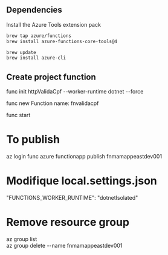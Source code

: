 ## Dependencies
Install the Azure Tools extension pack 

```bash
brew tap azure/functions
brew install azure-functions-core-tools@4

brew update
brew install azure-cli
```

## Create project function
func init httpValidaCpf --worker-runtime dotnet --force

func new
Function name: fnvalidacpf

func start

# To publish
az login
func azure functionapp publish fnmamappeastdev001
 
# Modifique local.settings.json
   "FUNCTIONS_WORKER_RUNTIME": "dotnetIsolated"  

# Remove resource group
az group list   
az group delete --name   fnmamappeastdev001
